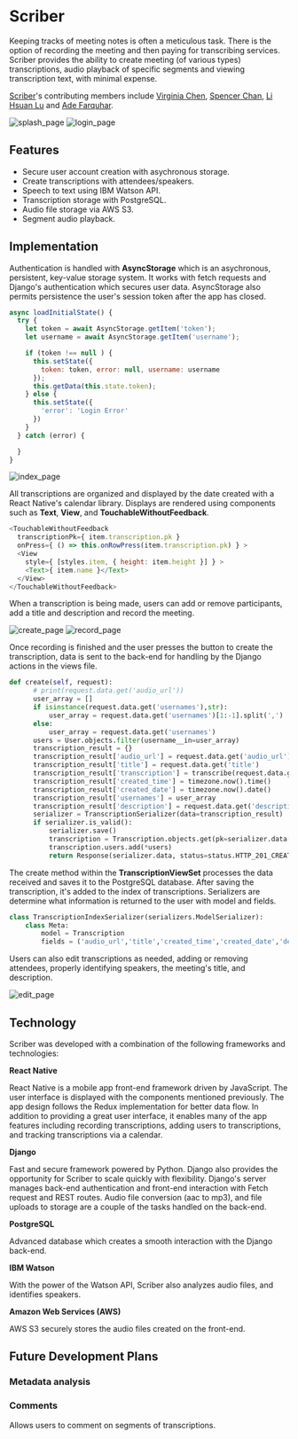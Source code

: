 # Scriber

Keeping tracks of meeting notes is often a meticulous task. There is the option of recording the meeting and then paying for transcribing services. Scriber provides the ability to create meeting (of various types) transcriptions, audio playback of specific segments and viewing transcription text, with minimal expense.

[Scriber][scriber_page]'s contributing members include [Virginia Chen][virginia_git], [Spencer Chan][spencer_git], [Li Hsuan Lu][lihsuan_git] and [Ade Farquhar][ade_git].

[scriber_page]:http://wwww.scriber.us
[virginia_git]:https://github.com/virginiac32
[spencer_git]:https://github.com/schan1031
[lihsuan_git]:https://github.com/travelingpiano
[ade_git]:https://github.com/ade713

![splash_page](./assets/scriber_splash.jpeg "Splash Page")
![login_page](./assets/Login.gif "Login Action")


## Features

+ Secure user account creation with asychronous storage.
+ Create transcriptions with attendees/speakers.
+ Speech to text using IBM Watson API.
+ Transcription storage with PostgreSQL.
+ Audio file storage via AWS S3.
+ Segment audio playback.

## Implementation

Authentication is handled with **AsyncStorage** which is an asychronous, persistent, key-value storage system. It works with fetch requests and Django's authentication which secures user data. AsyncStorage also permits persistence the user's session token after the app has closed.

```js
async loadInitialState() {
  try {
    let token = await AsyncStorage.getItem('token');
    let username = await AsyncStorage.getItem('username');

    if (token !== null ) {
      this.setState({
        token: token, error: null, username: username
      });
      this.getData(this.state.token);
    } else {
      this.setState({
        'error': 'Login Error'
      })
    }
  } catch (error) {

  }
}
```


![index_page](./assets/TranscriptionsIndex_Show.gif "Index Page Gif")


All transcriptions are organized and displayed by the date created with a React Native's calendar library. Displays are rendered using components such as **Text**, **View**, and **TouchableWithoutFeedback**.

```js
<TouchableWithoutFeedback
  transcriptionPk={ item.transcription.pk }
  onPress={ () => this.onRowPress(item.transcription.pk) } >
  <View
    style={ [styles.item, { height: item.height }] } >
    <Text>{ item.name }</Text>
  </View>
</TouchableWithoutFeedback>
```

When a transcription is being made, users can add or remove participants, add a title and description and record the meeting.

![create_page](./assets/create_transcription_page.jpeg "Create Transcription Page")
![record_page](./assets/RecordAudio.gif "Record audio")

Once recording is finished and the user presses the button to create the transcription, data is sent to the back-end for handling by the Django actions in the views file.

```py
def create(self, request):
      # print(request.data.get('audio_url'))
      user_array = []
      if isinstance(request.data.get('usernames'),str):
          user_array = request.data.get('usernames')[1:-1].split(',')
      else:
          user_array = request.data.get('usernames')
      users = User.objects.filter(username__in=user_array)
      transcription_result = {}
      transcription_result['audio_url'] = request.data.get('audio_url')
      transcription_result['title'] = request.data.get('title')
      transcription_result['transcription'] = transcribe(request.data.get('audio_url'),request.data.get('title'))
      transcription_result['created_time'] = timezone.now().time()
      transcription_result['created_date'] = timezone.now().date()
      transcription_result['usernames'] = user_array
      transcription_result['description'] = request.data.get('description')
      serializer = TranscriptionSerializer(data=transcription_result)
      if serializer.is_valid():
          serializer.save()
          transcription = Transcription.objects.get(pk=serializer.data['pk'])
          transcription.users.add(*users)
          return Response(serializer.data, status=status.HTTP_201_CREATED)
```
The create method within the **TranscriptionViewSet** processes the data received and saves it to the PostgreSQL database. After saving the transcription, it's added to the index of transcriptions. Serializers are determine what information is returned to the user with model and fields.

```py
class TranscriptionIndexSerializer(serializers.ModelSerializer):
    class Meta:
        model = Transcription
        fields = ('audio_url','title','created_time','created_date','description','usernames','pk')
```

Users can also edit transcriptions as needed, adding or removing attendees, properly identifying speakers, the meeting's title, and description.

![edit_page](./assets/TranscriptionsEdit.gif "Edit Transcription Page")


## Technology
Scriber was developed with a combination of the following frameworks and technologies:

**React Native**

React Native is a mobile app front-end framework driven by JavaScript.
The user interface is displayed with the components mentioned previously. The app design follows the Redux implementation for better data flow. In addition to providing a great user interface, it enables many of the app features including recording transcriptions, adding users to transcriptions, and tracking transcriptions via a calendar.

**Django**

Fast and secure framework powered by Python. Django also provides the opportunity for Scriber to scale quickly with flexibility. Django's server manages back-end authentication and front-end interaction with Fetch request and REST routes. Audio file conversion (aac to mp3), and file uploads to storage are a couple of the tasks handled on the back-end.

**PostgreSQL**

Advanced database which creates a smooth interaction with the Django back-end.

**IBM Watson**

With the power of the Watson API, Scriber also analyzes audio files, and identifies speakers.

**Amazon Web Services (AWS)**

AWS S3 securely stores the audio files created on the front-end.

## Future Development Plans

### Metadata analysis


### Comments

Allows users to comment on segments of transcriptions.
